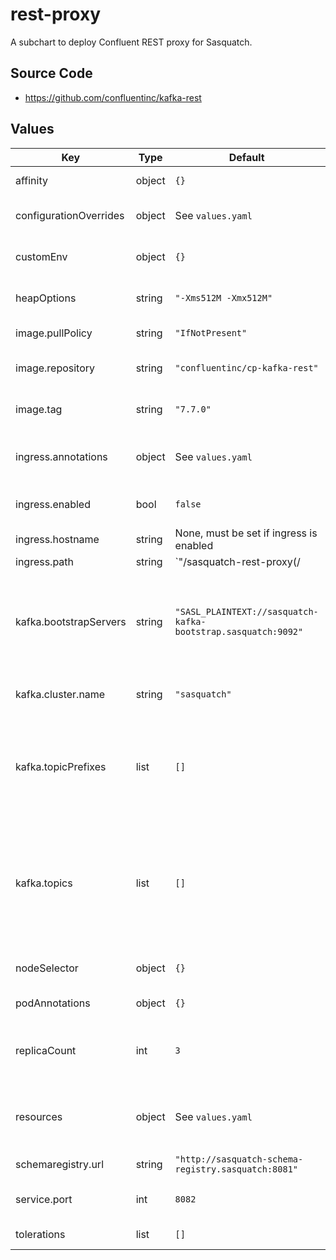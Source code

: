 # rest-proxy

A subchart to deploy Confluent REST proxy for Sasquatch.

## Source Code

* <https://github.com/confluentinc/kafka-rest>

## Values

| Key | Type | Default | Description |
|-----|------|---------|-------------|
| affinity | object | `{}` | Affinity configuration |
| configurationOverrides | object | See `values.yaml` | Kafka REST configuration options |
| customEnv | object | `{}` | Kafka REST additional env variables |
| heapOptions | string | `"-Xms512M -Xmx512M"` | Kafka REST proxy JVM Heap Option |
| image.pullPolicy | string | `"IfNotPresent"` | Image pull policy |
| image.repository | string | `"confluentinc/cp-kafka-rest"` | Kafka REST proxy image repository |
| image.tag | string | `"7.7.0"` | Kafka REST proxy image tag |
| ingress.annotations | object | See `values.yaml` | Additional annotations to add to the ingress |
| ingress.enabled | bool | `false` | Whether to enable the ingress |
| ingress.hostname | string | None, must be set if ingress is enabled | Ingress hostname |
| ingress.path | string | `"/sasquatch-rest-proxy(/|$)(.*)"` | Ingress path @default - `"/sasquatch-rest-proxy(/\|$)(.*)"` |
| kafka.bootstrapServers | string | `"SASL_PLAINTEXT://sasquatch-kafka-bootstrap.sasquatch:9092"` | Kafka bootstrap servers, use the internal listerner on port 9092 with SASL connection |
| kafka.cluster.name | string | `"sasquatch"` | Name of the Strimzi Kafka cluster. |
| kafka.topicPrefixes | list | `[]` | List of topic prefixes to use when exposing Kafka topics to the REST Proxy v2 API. |
| kafka.topics | list | `[]` | List of Kafka topics to create via Strimzi. Alternatively topics can be created using the REST Proxy v3 API. |
| nodeSelector | object | `{}` | Node selector configuration |
| podAnnotations | object | `{}` | Pod annotations |
| replicaCount | int | `3` | Number of Kafka REST proxy pods to run in the deployment |
| resources | object | See `values.yaml` | Kubernetes requests and limits for the Kafka REST proxy |
| schemaregistry.url | string | `"http://sasquatch-schema-registry.sasquatch:8081"` | Schema registry URL |
| service.port | int | `8082` | Kafka REST proxy service port |
| tolerations | list | `[]` | Tolerations configuration |

